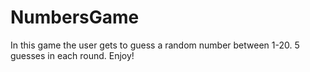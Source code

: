 # NumbersGame

In this game the user gets to guess a random number between 1-20. 5 guesses in each round.
Enjoy!
